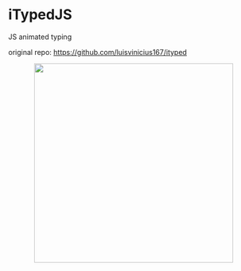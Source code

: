 # iTypedJS

JS animated typing

original repo: https://github.com/luisvinicius167/ityped

<p align="center">
  <img src="https://cdn.jsdelivr.net/gh/luisvinicius167/ityped/img/itypedjs.gif" width="400"/>
</p>
